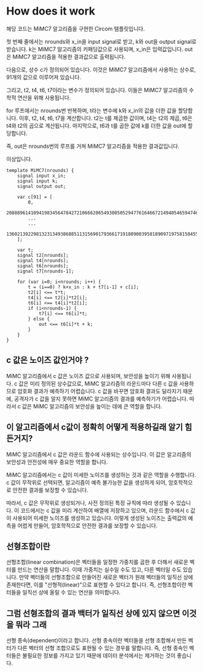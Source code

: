 # How does it work

해당 코드는 MiMC7 알고리즘을 구현한 Circom 템플릿입니다.

첫 번째 줄에서는 nrounds와 x_in을 input signal로 받고, k와 out을 output signal로 받습니다. k는 MiMC7 알고리즘의 키패딩값으로 사용되며, x_in은 입력값입니다. out은 MiMC7 알고리즘을 적용한 결과값으로 출력됩니다.

다음으로, 상수 c가 정의되어 있습니다. 이것은 MiMC7 알고리즘에서 사용하는 상수로, 91개의 값으로 이루어져 있습니다.

그리고, t2, t4, t6, t7이라는 변수가 정의되어 있습니다. 이들은 MiMC7 알고리즘의 수학적 연산을 위해 사용됩니다.

for 루프에서는 nrounds번 반복하며, t라는 변수에 k와 x_in의 값을 더한 값을 할당합니다. 이후, t2, t4, t6, t7을 계산합니다. t2는 t를 제곱한 값이며, t4는 t2의 제곱, t6은 t4와 t2의 곱으로 계산됩니다. 마지막으로, t6과 t를 곱한 값에 k를 더한 값을 out에 할당합니다.

즉, out은 nrounds번의 루프를 거쳐 MiMC7 알고리즘을 적용한 결과값입니다.

이상입니다.
```
template MiMC7(nrounds) {
    signal input x_in;
    signal input k;
    signal output out;

    var c[91] = [
        0,
        20888961410941983456478427210666206549300505294776164667214940546594746570981,
        ...
        ...
        13602139229813231349386885113156901793661719180900395818909719758150455500533
    ];

    var t;
    signal t2[nrounds];
    signal t4[nrounds];
    signal t6[nrounds];
    signal t7[nrounds-1];

    for (var i=0; i<nrounds; i++) {
        t = (i==0) ? k+x_in : k + t7[i-1] + c[i];
        t2[i] <== t*t;
        t4[i] <== t2[i]*t2[i];
        t6[i] <== t4[i]*t2[i];
        if (i<nrounds-1) {
            t7[i] <== t6[i]*t;
        } else {
            out <== t6[i]*t + k;
        }
    }
}
```

## c 값은 노이즈 값인거야 ?

MiMC 알고리즘에서 c 값은 노이즈 값으로 사용되며, 보안성을 높이기 위해 사용됩니다. c 값은 미리 정의된 상수값으로, MiMC 알고리즘의 라운드마다 다른 c 값을 사용하므로 암호화 결과가 예측하기 어렵습니다. c 값을 바꾸면 암호화 결과도 달라지기 때문에, 공격자가 c 값을 알지 못하면 MiMC 알고리즘의 결과를 예측하기가 어렵습니다. 따라서 c 값은 MiMC 알고리즘의 보안성을 높이는 데에 큰 역할을 합니다.

## 이 알고리즘에서 c값이 정확히 어떻게 적용하길래 알기 힘든거지?

MiMC 알고리즘에서 c 값은 라운드 함수에 사용되는 상수입니다. 이 값은 알고리즘의 보안성과 안전성에 매우 중요한 역할을 합니다.

MiMC 알고리즘에서는 c 값이 미세한 노이즈를 생성하는 것과 같은 역할을 수행합니다. c 값이 무작위로 선택되면, 알고리즘이 예측 불가능한 값을 생성하게 되어, 암호학적으로 안전한 결과를 보장할 수 있습니다.

따라서, c 값은 무작위로 생성되거나, 사전 정의된 특정 규칙에 따라 생성될 수 있습니다. 이 코드에서는 c 값을 미리 계산하여 배열에 저장하고 있으며, 라운드 함수에서 c 값이 사용되어 미세한 노이즈를 생성하고 있습니다. 이렇게 생성된 노이즈는 출력값의 예측을 어렵게 만들어, 암호학적으로 안전한 결과를 보장할 수 있습니다.


## 선형조합이란

선형조합(linear combination)은 벡터들을 일정한 가중치를 곱한 후 더해서 새로운 벡터를 만드는 연산을 말합니다. 이때 가중치는 실수일 수도 있고, 다른 벡터일 수도 있습니다. 만약 벡터들의 선형조합으로 만들어진 새로운 벡터가 원래 벡터들의 일직선 상에 존재한다면, 이를 "선형적(linear)"으로 표현할 수 있다고 합니다. 즉, 선형조합이란 벡터들을 일직선 상에 올릴 수 있는 연산을 의미합니다.

## 그럼 선형조합의 결과 백터가 일직선 상에 있지 않으면 이것을 뭐라 그래 

선형 종속(dependent)이라고 합니다. 선형 종속이란 벡터들을 선형 조합해서 만든 벡터가 다른 벡터의 선형 조합으로도 표현될 수 있는 경우를 말합니다. 즉, 선형 종속인 벡터들은 불필요한 정보를 가지고 있기 때문에 데이터 분석에서는 제거하는 것이 좋습니다.
